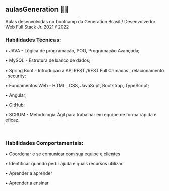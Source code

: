 ## aulasGeneration :man_student:
Aulas desenvolvidas no bootcamp da Generation Brasil / Desenvolvedor Web Full Stack Jr.  2021 / 2022

### Habilidades Técnicas:

• JAVA - Lógica de programação, POO, Programação Avançada;

• MySQL - Estrutura de banco de dados;

• Spring Boot - Introduçao a API REST /REST Full Camadas , relacionamento , security;

• Fundamentos Web - HTML , CSS, JavaSript, Bootstrap, TypeScript;

• Angular;

• GitHub;

• SCRUM - Metodologia Ágil para trabalhar em equipe de forma rápida e eficaz.

<br>

### Habilidades Comportamentais:

• Coordenar e se comunicar com sua equipe e clientes

• Identificar quando pedir ajuda e quais recursos utilizar

• Aprender a aprender

• Aprender a ensinar